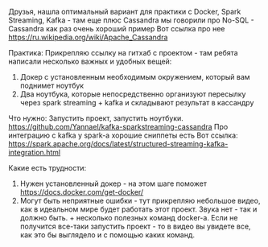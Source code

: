 Друзья, нашла оптимальный вариант для практики с Docker, Spark Streaming, Kafka  - там еще плюс Cassandra  мы говорили про No-SQL - Cassandra как раз очень хороший пример
Вот ссылка про нее https://ru.wikipedia.org/wiki/Apache_Cassandra

Практика:
Прикрепляю ссылку на гитхаб с проектом - там ребята написали несколько важных и удобных вещей:
1) Докер с установленным необходимым окружением, который вам поднимет ноутбук
2) Два ноутбука, которые непосредственно организуют пересылку через spark streaming + kafka и складывают результат в кассандру

Что нужно:
Запустить проект, запустить ноутбуки. 
https://github.com/Yannael/kafka-sparkstreaming-cassandra
Про интеграцию с kafka у spark-a хорошие сниппеты есть
Вот ссылка: https://spark.apache.org/docs/latest/structured-streaming-kafka-integration.html

Какие есть трудности:
1) Нужен установленный докер - на этом шаге поможет
https://docs.docker.com/get-docker/
2) Могут быть неприятные ошибки - тут прикрепляю небольшое видео, как в идеальном мире будет работать этот проект. Звука нет - так и должно быть. + несколько полезных команд docker-a. Если не получится все-таки запустить проект - то в видео вы увидете все, как это бы выглядело и с помощью каких команд.
